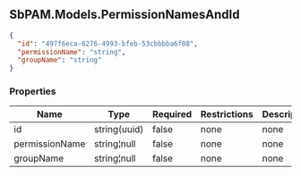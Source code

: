 
<h2 id="tocS_SbPAM.Models.PermissionNamesAndId">SbPAM.Models.PermissionNamesAndId</h2>

<a id="schemasbpam.models.permissionnamesandid"></a>
<a id="schema_SbPAM.Models.PermissionNamesAndId"></a>
<a id="tocSsbpam.models.permissionnamesandid"></a>
<a id="tocssbpam.models.permissionnamesandid"></a>

```json
{
  "id": "497f6eca-6276-4993-bfeb-53cbbbba6f08",
  "permissionName": "string",
  "groupName": "string"
}

```

### Properties

|Name|Type|Required|Restrictions|Description|
|---|---|---|---|---|
|id|string(uuid)|false|none|none|
|permissionName|string¦null|false|none|none|
|groupName|string¦null|false|none|none|


